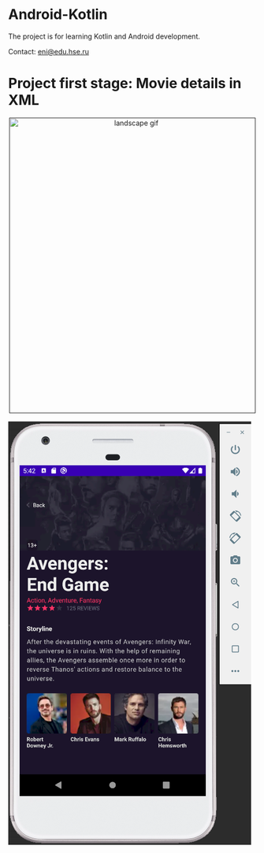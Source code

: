 # Android-Kotlin
The project is for learning Kotlin and Android development.

Contact: eni@edu.hse.ru
# Project first stage: Movie details in XML  

<p align="center">
    <a href=""https://imgflip.com/gif/4t74d2"><img width="500" height="600" src="https://i.imgflip.com/4t738o.gif" title="landscape gif"></a>
</p>
                                                                                                                                        
![Image alt](https://github.com/EdwardNee/Android-Kotlin/blob/master/workshops/HW2_details_page.PNG)  
